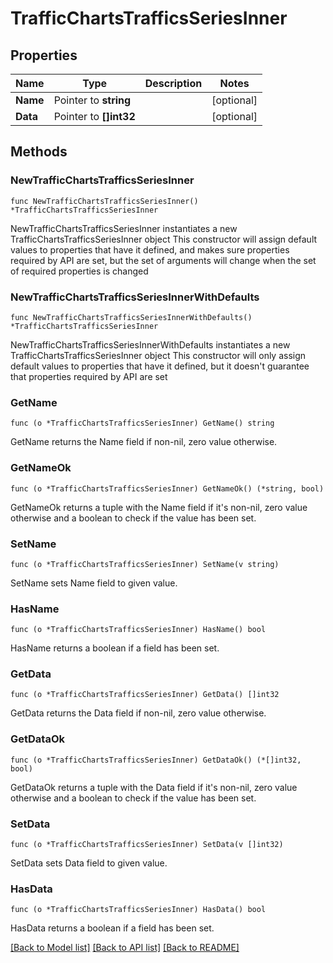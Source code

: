 # TrafficChartsTrafficsSeriesInner

## Properties

Name | Type | Description | Notes
------------ | ------------- | ------------- | -------------
**Name** | Pointer to **string** |  | [optional] 
**Data** | Pointer to **[]int32** |  | [optional] 

## Methods

### NewTrafficChartsTrafficsSeriesInner

`func NewTrafficChartsTrafficsSeriesInner() *TrafficChartsTrafficsSeriesInner`

NewTrafficChartsTrafficsSeriesInner instantiates a new TrafficChartsTrafficsSeriesInner object
This constructor will assign default values to properties that have it defined,
and makes sure properties required by API are set, but the set of arguments
will change when the set of required properties is changed

### NewTrafficChartsTrafficsSeriesInnerWithDefaults

`func NewTrafficChartsTrafficsSeriesInnerWithDefaults() *TrafficChartsTrafficsSeriesInner`

NewTrafficChartsTrafficsSeriesInnerWithDefaults instantiates a new TrafficChartsTrafficsSeriesInner object
This constructor will only assign default values to properties that have it defined,
but it doesn't guarantee that properties required by API are set

### GetName

`func (o *TrafficChartsTrafficsSeriesInner) GetName() string`

GetName returns the Name field if non-nil, zero value otherwise.

### GetNameOk

`func (o *TrafficChartsTrafficsSeriesInner) GetNameOk() (*string, bool)`

GetNameOk returns a tuple with the Name field if it's non-nil, zero value otherwise
and a boolean to check if the value has been set.

### SetName

`func (o *TrafficChartsTrafficsSeriesInner) SetName(v string)`

SetName sets Name field to given value.

### HasName

`func (o *TrafficChartsTrafficsSeriesInner) HasName() bool`

HasName returns a boolean if a field has been set.

### GetData

`func (o *TrafficChartsTrafficsSeriesInner) GetData() []int32`

GetData returns the Data field if non-nil, zero value otherwise.

### GetDataOk

`func (o *TrafficChartsTrafficsSeriesInner) GetDataOk() (*[]int32, bool)`

GetDataOk returns a tuple with the Data field if it's non-nil, zero value otherwise
and a boolean to check if the value has been set.

### SetData

`func (o *TrafficChartsTrafficsSeriesInner) SetData(v []int32)`

SetData sets Data field to given value.

### HasData

`func (o *TrafficChartsTrafficsSeriesInner) HasData() bool`

HasData returns a boolean if a field has been set.


[[Back to Model list]](../README.md#documentation-for-models) [[Back to API list]](../README.md#documentation-for-api-endpoints) [[Back to README]](../README.md)


